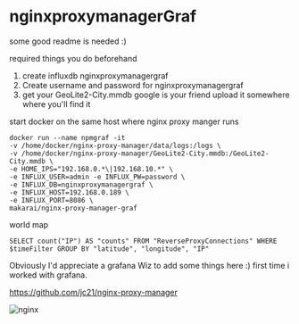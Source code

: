 # nginxproxymanagerGraf

some good readme is needed :)

required things you do beforehand

1) create influxdb nginxproxymanagergraf
2) Create username and password for nginxproxymanagergraf  
3) get your GeoLite2-City.mmdb google is your friend upload it somewhere where you'll find it

start docker on the same host where nginx proxy manger runs

```
docker run --name npmgraf -it
-v /home/docker/nginx-proxy-manager/data/logs:/logs \
-v /home/docker/nginx-proxy-manager/GeoLite2-City.mmdb:/GeoLite2-City.mmdb \
-e HOME_IPS="192.168.0.*\|192.168.10.*" \
-e INFLUX_USER=admin -e INFLUX_PW=password \
-e INFLUX_DB=nginxproxymanagergraf \
-e INFLUX_HOST=192.168.0.189 \
-e INFLUX_PORT=8086 \
makarai/nginx-proxy-manager-graf
```

world map
```
SELECT count("IP") AS "counts" FROM "ReverseProxyConnections" WHERE $timeFilter GROUP BY "latitude", "longitude", "IP"
```




Obviously I'd appreciate a grafana Wiz to add some things here :) first time i worked with grafana.



https://github.com/jc21/nginx-proxy-manager  

![nginx](https://github.com/ma-karai/nginxproxymanagerGraf/blob/master/Screenshot%202021-02-14%20142221.png?raw=true)
